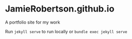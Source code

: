 # JamieRobertson.github.io

A portfolio site for my work

Run `jekyll serve` to run locally or `bundle exec jekyll serve`

